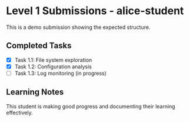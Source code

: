 # Level 1 Submissions - alice-student

This is a demo submission showing the expected structure.

## Completed Tasks
- [x] Task 1.1: File system exploration
- [x] Task 1.2: Configuration analysis
- [ ] Task 1.3: Log monitoring (in progress)

## Learning Notes
This student is making good progress and documenting their learning effectively.

